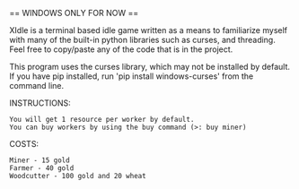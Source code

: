 
== WINDOWS ONLY FOR NOW ==

XIdle is a terminal based idle game written as a means to familiarize myself with many
of the built-in python libraries such as curses, and threading. Feel free to copy/paste any of the code
that is in the project.

This program uses the curses library, which may not be installed by default.
If you have pip installed, run 'pip install windows-curses' from the command line.

INSTRUCTIONS:

    You will get 1 resource per worker by default.
    You can buy workers by using the buy command (>: buy miner)

COSTS:

    Miner - 15 gold
    Farmer - 40 gold
    Woodcutter - 100 gold and 20 wheat

